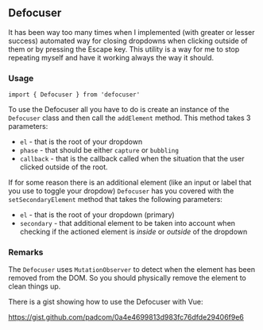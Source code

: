 ## Defocuser

It has been way too many times when I implemented (with greater or lesser success) automated way
for closing dropdowns when clicking outside of them or by pressing the Escape key. This utility
is a way for me to stop repeating myself and have it working always the way it should.

### Usage

```
import { Defocuser } from 'defocuser'
```

To use the Defocuser all you have to do is create an instance of the ```Defocuser``` class and then
call the ```addElement``` method. This method takes 3 parameters:

* ```el``` - that is the root of your dropdown
* ```phase``` - that should be either ```capture``` or ```bubbling```
* ```callback``` - that is the callback called when the situation that the user clicked outside
of the root.

If for some reason there is an additional element (like an input or label that you use to toggle
your dropdow) ```Defocuser``` has you covered with the ```setSecondaryElement``` method that takes
the following parameters:

* ```el``` - that is the root of your dropdown (primary)
* ```secondary``` - that additional element to be taken into account when checking if the actioned
element is _inside_ or _outside_ of the dropdown

### Remarks

The ```Defocuser``` uses ```MutationObserver``` to detect when the element has been removed from
the DOM. So you should physically remove the element to clean things up.

There is a gist showing how to use the Defocuser with Vue:

https://gist.github.com/padcom/0a4e4699813d983fc76dfde29406f9e6
